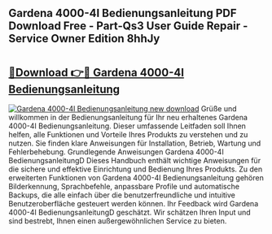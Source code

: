 ## Gardena 4000-4I Bedienungsanleitung PDF Download Free - Part-Qs3 User Guide Repair - Service Owner Edition 8hhJy

# <h2><a href="http://df5a5je.blite.top/?on=Gardena+4000-4I+Bedienungsanleitung">🔗Download 👉🔴 Gardena 4000-4I Bedienungsanleitung</a></h2>

[![Gardena 4000-4I Bedienungsanleitung new download](https://i.imgur.com/lujVjoI.png)](http://df5a5je.blite.top/?on=Gardena+4000-4I+Bedienungsanleitung)
Grüße und willkommen in der Bedienungsanleitung für Ihr neu erhaltenes Gardena 4000-4I Bedienungsanleitung. Dieser umfassende Leitfaden soll Ihnen helfen, alle Funktionen und Vorteile Ihres Produkts zu verstehen und zu nutzen. Sie finden klare Anweisungen für Installation, Betrieb, Wartung und Fehlerbehebung. Grundlegende Anweisungen Gardena 4000-4I BedienungsanleitungD Dieses Handbuch enthält wichtige Anweisungen für die sichere und effektive Einrichtung und Bedienung Ihres Produkts. Zu den erweiterten Funktionen von Gardena 4000-4I Bedienungsanleitung gehören Bilderkennung, Sprachbefehle, anpassbare Profile und automatische Backups, die alle einfach über die benutzerfreundliche und intuitive Benutzeroberfläche gesteuert werden können. Ihr Feedback wird Gardena 4000-4I BedienungsanleitungD geschätzt. Wir schätzen Ihren Input und sind bestrebt, Ihnen einen außergewöhnlichen Service zu bieten.
